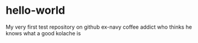 # hello-world
My very first test repository on github
ex-navy coffee addict who thinks he knows what a good kolache is
